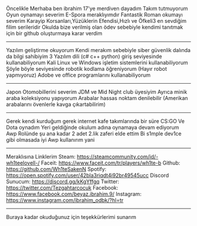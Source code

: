 Öncelikle Merhaba ben ibrahim 
17'ye merdiven dayadım
Takım tutmuyorum
Oyun oynamayı severim
E-Spora meraklıyımdır 
Fantastik Roman okumayı severim
Karayip Korsanları,Yüzüklerin Efendisi,Hızlı ve Öfkeli3 en sevdiğim filim serileridir
Okulda bize verilmiş olan ödev sebebiyle kendimi tanıtmak için bir github oluşturmaya karar verdim

-----------------------------
Yazılım geliştirme okuyorum
Kendi merakım sebebiyle siber güvenlik dalında da bilgi sahibiyim 
3 Yazılım dili (c# c++ python) giriş seviyesinde kullanabiliyorum
Kali Linux ve Windows işletim sistemlerini kullanabiliyorum 
Şöyle böyle seviyesinde robotik kodlama öğreniyorum (Hayır robot yapmıyoruz)
Adobe ve office programlarını kullanabiliyorum

----------------------------------------------------------------------------
Japon Otomobillerini severim
JDM ve Mid Night club üyesiyim 
Ayrıca minik araba koleksiyonu yapıyorum 
Arabalar hassas noktam denilebilir (Amerikan arabalarını övenlerle kavga çıkartabilirim)

----------------------------------------------------------------------------------------
Gerek kendi kurduğum gerek internet kafe takımlarında bir süre CS:GO Ve Dota oynadım
Yeri geldiğinde okulum adına oynamaya devam ediyorum
Awp Rolünde şu ana kadar 2 adet 2.lik zaferi elde ettim
Bi s1mple dev1ce gibi olmasada iyi Awp kullanırım yani 

----------------------------------------------------------------------------------------
Meraklısına Linklerim
Steam: https://steamcommunity.com/id/-wh1teelovell-/
Faceit: https://www.faceit.com/tr/players/wh1te-b
Github: https://github.com/Wh1teSakenN
Spotify: https://open.spotify.com/user/42bla3riqdt4i92br49545ucc
Discord Sunucum: https://discord.gg/kKgYffgq
Twitter: https://twitter.com/Tezgahtarcocuk
Facebook: https://www.facebook.com/beyaz.ibrahim.9/
Instagram: https://www.instagram.com/ibrahim_odbk/?hl=tr

----------------------------------------------------------------------------------------
Buraya kadar okuduğunuz için teşekkürlerimi sunarım 


